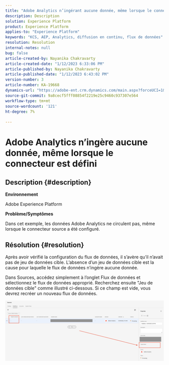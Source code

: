 ```yaml
---
title: "Adobe Analytics n’ingérant aucune donnée, même lorsque le connecteur est défini"
description: Description
solution: Experience Platform
product: Experience Platform
applies-to: "Experience Platform"
keywords: "KCS, AEP, Analytics, diffusion en continu, flux de données"
resolution: Resolution
internal-notes: null
bug: false
article-created-by: Nayanika Chakravarty
article-created-date: "1/12/2023 6:33:06 PM"
article-published-by: Nayanika Chakravarty
article-published-date: "1/12/2023 6:43:02 PM"
version-number: 3
article-number: KA-19668
dynamics-url: "https://adobe-ent.crm.dynamics.com/main.aspx?forceUCI=1&pagetype=entityrecord&etn=knowledgearticle&id=4f0d8b8b-a792-ed11-aad1-6045bd006c82"
source-git-commit: 9a8cecf5fff08854f2219e25c9460c937307e564
workflow-type: tm+mt
source-wordcount: '121'
ht-degree: 7%

---
```


# Adobe Analytics n’ingère aucune donnée, même lorsque le connecteur est défini

## Description {#description}


<b>Environnement</b>

Adobe Experience Platform

<b>Problème/Symptômes</b>

Dans cet exemple, les données Adobe Analytics ne circulent pas, même lorsque le connecteur source a été configuré.


## Résolution {#resolution}


Après avoir vérifié la configuration du flux de données, il s’avère qu’il n’avait pas de jeu de données cible. L’absence d’un jeu de données cible est la cause pour laquelle le flux de données n’ingère aucune donnée.

Dans Sources, accédez simplement à l’onglet Flux de données et sélectionnez le flux de données approprié. Recherchez ensuite &quot;Jeu de données cible&quot; comme illustré ci-dessous. Si ce champ est vide, vous devrez recréer un nouveau flux de données.

![](assets/6dcf5ee4-5adb-ec11-a7b6-0022480b01c6.png)


















